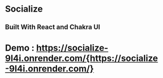 # Socialize
## Built With React and Chakra UI
# Demo : https://socialize-9l4i.onrender.com/{https://socialize-9l4i.onrender.com/}
